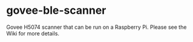 # govee-ble-scanner
Govee H5074 scanner that can be run on a Raspberry Pi. 
Please see the Wiki for more details.
